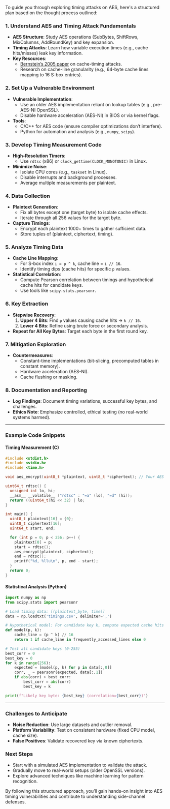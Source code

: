 To guide you through exploring timing attacks on AES, here's a structured plan based on the thought process outlined:

### **1. Understand AES and Timing Attack Fundamentals**
- **AES Structure**: Study AES operations (SubBytes, ShiftRows, MixColumns, AddRoundKey) and key expansion.
- **Timing Attacks**: Learn how variable execution times (e.g., cache hits/misses) leak key information.
- **Key Resources**:
  - [Bernstein’s 2005 paper](https://cr.yp.to/antiforgery/cachetiming-20050414.pdf) on cache-timing attacks.
  - Research on cache-line granularity (e.g., 64-byte cache lines mapping to 16 S-box entries).

### **2. Set Up a Vulnerable Environment**
- **Vulnerable Implementation**:
  - Use an older AES implementation reliant on lookup tables (e.g., pre-AES-NI OpenSSL).
  - Disable hardware acceleration (AES-NI) in BIOS or via kernel flags.
- **Tools**:
  - C/C++ for AES code (ensure compiler optimizations don’t interfere).
  - Python for automation and analysis (e.g., `numpy`, `scipy`).

### **3. Develop Timing Measurement Code**
- **High-Resolution Timers**:
  - Use `rdtsc` (x86) or `clock_gettime(CLOCK_MONOTONIC)` in Linux.
- **Minimize Noise**:
  - Isolate CPU cores (e.g., `taskset` in Linux).
  - Disable interrupts and background processes.
  - Average multiple measurements per plaintext.

### **4. Data Collection**
- **Plaintext Generation**:
  - Fix all bytes except one (target byte) to isolate cache effects.
  - Iterate through all 256 values for the target byte.
- **Capture Timings**:
  - Encrypt each plaintext 1000+ times to gather sufficient data.
  - Store tuples of (plaintext, ciphertext, timing).

### **5. Analyze Timing Data**
- **Cache Line Mapping**:
  - For S-box index `i = p ^ k`, cache line = `i // 16`.
  - Identify timing dips (cache hits) for specific `p` values.
- **Statistical Correlation**:
  - Compute Pearson correlation between timings and hypothetical cache hits for candidate keys.
  - Use tools like `scipy.stats.pearsonr`.

### **6. Key Extraction**
- **Stepwise Recovery**:
  1. **Upper 4 Bits**: Find `p` values causing cache hits → `k // 16`.
  2. **Lower 4 Bits**: Refine using brute force or secondary analysis.
- **Repeat for All Key Bytes**: Target each byte in the first round key.

### **7. Mitigation Exploration**
- **Countermeasures**:
  - Constant-time implementations (bit-slicing, precomputed tables in constant memory).
  - Hardware acceleration (AES-NI).
  - Cache flushing or masking.

### **8. Documentation and Reporting**
- **Log Findings**: Document timing variations, successful key bytes, and challenges.
- **Ethics Note**: Emphasize controlled, ethical testing (no real-world systems harmed).

---

### **Example Code Snippets**
#### **Timing Measurement (C)**
```c
#include <stdint.h>
#include <stdio.h>
#include <time.h>

void aes_encrypt(uint8_t *plaintext, uint8_t *ciphertext); // Your AES function

uint64_t rdtsc() {
  unsigned int lo, hi;
  __asm__ __volatile__ ("rdtsc" : "=a" (lo), "=d" (hi));
  return ((uint64_t)hi << 32) | lo;
}

int main() {
  uint8_t plaintext[16] = {0};
  uint8_t ciphertext[16];
  uint64_t start, end;

  for (int p = 0; p < 256; p++) {
    plaintext[0] = p;
    start = rdtsc();
    aes_encrypt(plaintext, ciphertext);
    end = rdtsc();
    printf("%d, %llu\n", p, end - start);
  }
  return 0;
}
```

#### **Statistical Analysis (Python)**
```python
import numpy as np
from scipy.stats import pearsonr

# Load timing data: [(plaintext_byte, time)]
data = np.loadtxt('timings.csv', delimiter=',')

# Hypothetical model: For candidate key k, compute expected cache hits
def model(p, k):
    cache_line = (p ^ k) // 16
    return 1 if cache_line in frequently_accessed_lines else 0

# Test all candidate keys (0-255)
best_corr = 0
best_key = 0
for k in range(256):
    expected = [model(p, k) for p in data[:,0]]
    corr, _ = pearsonr(expected, data[:,1])
    if abs(corr) > best_corr:
        best_corr = abs(corr)
        best_key = k

print(f"Likely key byte: {best_key} (correlation={best_corr})")
```

---

### **Challenges to Anticipate**
- **Noise Reduction**: Use large datasets and outlier removal.
- **Platform Variability**: Test on consistent hardware (fixed CPU model, cache size).
- **False Positives**: Validate recovered key via known ciphertexts.

### **Next Steps**
- Start with a simulated AES implementation to validate the attack.
- Gradually move to real-world setups (older OpenSSL versions).
- Explore advanced techniques like machine learning for pattern recognition.

By following this structured approach, you’ll gain hands-on insight into AES timing vulnerabilities and contribute to understanding side-channel defenses.